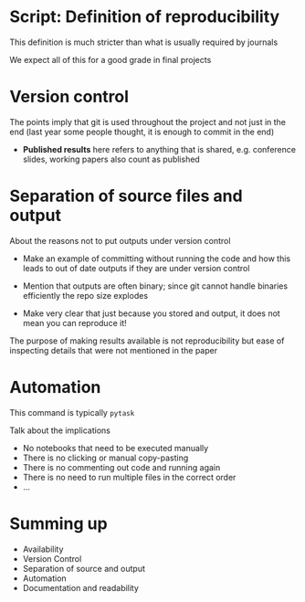 # Script: Definition of reproducibility

This definition is much stricter than what is usually required by journals

We expect all of this for a good grade in final projects

# Version control

The points imply that git is used throughout the project and not just in the end (last
year some people thought, it is enough to commit in the end)

- **Published results** here refers to anything that is shared, e.g. conference slides,
  working papers also count as published

# Separation of source files and output

About the reasons not to put outputs under version control

- Make an example of committing without running the code and how this leads to out of
  date outputs if they are under version control

- Mention that outputs are often binary; since git cannot handle binaries efficiently
  the repo size explodes

- Make very clear that just because you stored and output, it does not mean you can
  reproduce it!

The purpose of making results available is not reproducibility but ease of inspecting
details that were not mentioned in the paper

# Automation

This command is typically `pytask`

Talk about the implications

- No notebooks that need to be executed manually
- There is no clicking or manual copy-pasting
- There is no commenting out code and running again
- There is no need to run multiple files in the correct order
- ...

# Summing up

- Availability
- Version Control
- Separation of source and output
- Automation
- Documentation and readability
